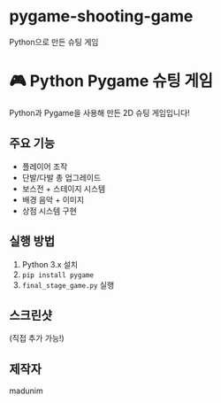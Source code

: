 # pygame-shooting-game
Python으로 만든 슈팅 게임
# 🎮 Python Pygame 슈팅 게임

Python과 Pygame을 사용해 만든 2D 슈팅 게임입니다!

## 주요 기능
- 플레이어 조작
- 단발/다발 총 업그레이드
- 보스전 + 스테이지 시스템
- 배경 음악 + 이미지
- 상점 시스템 구현

## 실행 방법
1. Python 3.x 설치
2. `pip install pygame`
3. `final_stage_game.py` 실행

## 스크린샷
(직접 추가 가능!)

## 제작자
madunim
